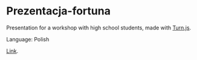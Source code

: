 # Prezentacja-fortuna

Presentation for a workshop with high school students, made with <a href="http://www.turnjs.com/" target="_blank">Turn.js</a>.


Language: Polish

<a href="https://johnniego.github.io/Prezentacja-fortuna/" target="_blank">Link</a>.
